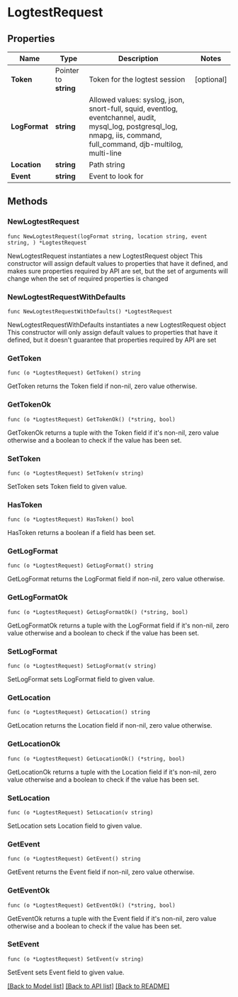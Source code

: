 # LogtestRequest

## Properties

Name | Type | Description | Notes
------------ | ------------- | ------------- | -------------
**Token** | Pointer to **string** | Token for the logtest session | [optional] 
**LogFormat** | **string** | Allowed values: syslog, json, snort-full, squid, eventlog, eventchannel, audit, mysql_log, postgresql_log, nmapg, iis, command, full_command, djb-multilog, multi-line | 
**Location** | **string** | Path string | 
**Event** | **string** | Event to look for | 

## Methods

### NewLogtestRequest

`func NewLogtestRequest(logFormat string, location string, event string, ) *LogtestRequest`

NewLogtestRequest instantiates a new LogtestRequest object
This constructor will assign default values to properties that have it defined,
and makes sure properties required by API are set, but the set of arguments
will change when the set of required properties is changed

### NewLogtestRequestWithDefaults

`func NewLogtestRequestWithDefaults() *LogtestRequest`

NewLogtestRequestWithDefaults instantiates a new LogtestRequest object
This constructor will only assign default values to properties that have it defined,
but it doesn't guarantee that properties required by API are set

### GetToken

`func (o *LogtestRequest) GetToken() string`

GetToken returns the Token field if non-nil, zero value otherwise.

### GetTokenOk

`func (o *LogtestRequest) GetTokenOk() (*string, bool)`

GetTokenOk returns a tuple with the Token field if it's non-nil, zero value otherwise
and a boolean to check if the value has been set.

### SetToken

`func (o *LogtestRequest) SetToken(v string)`

SetToken sets Token field to given value.

### HasToken

`func (o *LogtestRequest) HasToken() bool`

HasToken returns a boolean if a field has been set.

### GetLogFormat

`func (o *LogtestRequest) GetLogFormat() string`

GetLogFormat returns the LogFormat field if non-nil, zero value otherwise.

### GetLogFormatOk

`func (o *LogtestRequest) GetLogFormatOk() (*string, bool)`

GetLogFormatOk returns a tuple with the LogFormat field if it's non-nil, zero value otherwise
and a boolean to check if the value has been set.

### SetLogFormat

`func (o *LogtestRequest) SetLogFormat(v string)`

SetLogFormat sets LogFormat field to given value.


### GetLocation

`func (o *LogtestRequest) GetLocation() string`

GetLocation returns the Location field if non-nil, zero value otherwise.

### GetLocationOk

`func (o *LogtestRequest) GetLocationOk() (*string, bool)`

GetLocationOk returns a tuple with the Location field if it's non-nil, zero value otherwise
and a boolean to check if the value has been set.

### SetLocation

`func (o *LogtestRequest) SetLocation(v string)`

SetLocation sets Location field to given value.


### GetEvent

`func (o *LogtestRequest) GetEvent() string`

GetEvent returns the Event field if non-nil, zero value otherwise.

### GetEventOk

`func (o *LogtestRequest) GetEventOk() (*string, bool)`

GetEventOk returns a tuple with the Event field if it's non-nil, zero value otherwise
and a boolean to check if the value has been set.

### SetEvent

`func (o *LogtestRequest) SetEvent(v string)`

SetEvent sets Event field to given value.



[[Back to Model list]](../README.md#documentation-for-models) [[Back to API list]](../README.md#documentation-for-api-endpoints) [[Back to README]](../README.md)


